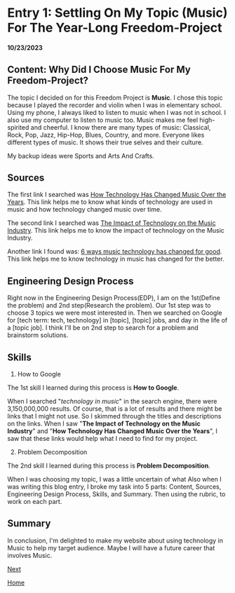 # Entry 1: Settling On My Topic (Music) For The Year-Long Freedom-Project 
#### 10/23/2023

## Content: Why Did I Choose Music For My Freedom-Project? 

The topic I decided on for this Freedom Project is **Music**. 
I chose this topic because I played the recorder and violin when I was in elementary school. Using my phone, I always liked to listen to music when I was not in school. I also use my computer to listen to music too. Music makes me feel high-spirited and cheerful. I know there are many types of music: Classical, Rock, Pop, Jazz, Hip-Hop, Blues, Country, and more. Everyone likes different types of music. It shows their true selves and their culture.  

My backup ideas were Sports and Arts And Crafts. 

## Sources

The first link I searched was [How Technology Has Changed Music Over the Years](https://victrola.com/blogs/articles/how-technology-has-changed-music-over-the-years). This link helps me to know what kinds of technology are used in music and how technology changed music over time.   

The second link I searched was [The Impact of Technology on the Music Industry](https://online.suu.edu/degrees/business/master-music-technology/tech-impact-music-industry/). This link helps me to know the impact of technology on the Music Industry. 

Another link I found was: [6 ways music technology has changed for good](https://www.wiley.com/edge/media/how-technology-has-changed-music/). This link helps me to know technology in music has changed for the better.

## Engineering Design Process

Right now in the Engineering Design Process(EDP), I am on the 1st(Define the problem) and 2nd step(Research the problem). Our 1st step was to choose 3 topics we were most interested in. Then we searched on Google for [tech term: tech, technology] in [topic], [topic] jobs, and day in the life of a [topic job]. I think I'll be on 2nd step to search for a problem and brainstorm solutions.    

## Skills

1) How to Google

The 1st skill I learned during this process is **How to Google**. 

When I searched "_technology in music_" in the search engine, there were 3,150,000,000 results. Of course, that is a lot of results and there might be links that I might not use. So I skimmed through the titles and descriptions on the links. When I saw "**The Impact of Technology on the Music Industry**" and "**How Technology Has Changed Music Over the Years**", I saw that these links would help what I need to find for my project.    

2) Problem Decomposition

The 2nd skill I learned during this process is **Problem Decomposition**. 

When I was choosing my topic, I was a little uncertain of what 
Also when I was writing this blog entry, I broke my task into 5 parts: Content, Sources, Engineering Design Process, Skills, and Summary. Then using the rubric, to work on each part. 

## Summary
In conclusion, I'm delighted to make my website about using technology in Music to help my target audience. Maybe I will have a future career that involves Music. 

[Next](entry02.md)

[Home](../README.md)
